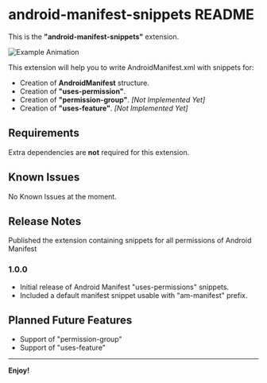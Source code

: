 # android-manifest-snippets README

This is the **"android-manifest-snippets"** extension. 
  
![Example Animation](images/android-manifest-extension.gif)

This extension will help you to write AndroidManifest.xml with snippets for:
- Creation of **AndroidManifest** structure.
- Creation of **"uses-permission"**.
- Creation of **"permission-group"**. *[Not Implemented Yet]*
- Creation of **"uses-feature"**.  *[Not Implemented Yet]*

## Requirements

Extra dependencies are **not** required for this extension.
## Known Issues

No Known Issues at the moment.

## Release Notes

Published the extension containing snippets for all permissions of Android Manifest

### 1.0.0

- Initial release of Android Manifest "uses-permissions" snippets.
- Included a default manifest snippet usable with "am-manifest" prefix.

## Planned Future Features

- Support of "permission-group"
- Support of "uses-feature"

-----------------------------------------------------------------------------------------------------------


**Enjoy!**
